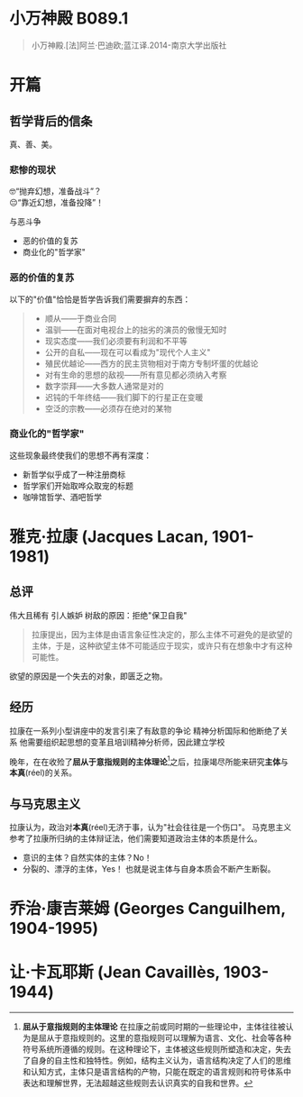 # 小万神殿 B089.1

> 小万神殿.[法]阿兰·巴迪欧;蓝江译.2014-南京大学出版社

# 开篇

## 哲学背后的信条

真、善、美。

### 悲惨的现状
🤓“抛弃幻想，准备战斗”？  
😔“靠近幻想，准备投降”！  

与恶斗争
- 恶的价值的复苏
- 商业化的"哲学家"

### 恶的价值的复苏
以下的"价值"恰恰是哲学告诉我们需要摒弃的东西：
>- 顺从——于商业合同
>- 温驯——在面对电视台上的拙劣的演员的傲慢无知时
>- 现实态度——我们必须要有利润和不平等
>- 公开的自私——现在可以看成为"现代个人主义"
>- 殖民优越论——西方的民主货物相对于南方专制坏蛋的优越论
>- 对有生命的思想的敌视——所有意见都必须纳入考察
>- 数字崇拜——大多数人通常是对的
>- 迟钝的千年终结——我们脚下的行星正在变暖
>- 空泛的宗教——必须存在绝对的某物

### 商业化的"哲学家"
这些现象最终使我们的思想不再有深度：
- 新哲学似乎成了一种注册商标
- 哲学家们开始取哗众取宠的标题
- 咖啡馆哲学、酒吧哲学

# 雅克·拉康 (Jacques Lacan, 1901-1981)
## 总评
伟大且稀有
引人嫉妒
树敌的原因：拒绝"保卫自我"

> 拉康提出，因为主体是由语言象征性决定的，那么主体不可避免的是欲望的主体，于是，这种欲望主体不可能适应于现实，或许只有在想象中才有这种可能性。

欲望的原因是一个失去的对象，即匮乏之物。

## 经历
拉康在一系列小型讲座中的发言引来了有敌意的争论
精神分析国际和他断绝了关系
他需要组织起思想的变革且培训精神分析师，因此建立学校

晚年，在在收殓了**屈从于意指规则的主体理论**[^1]之后，拉康竭尽所能来研究**主体**与**本真**(réel)的关系。

[^1]: **屈从于意指规则的主体理论**  在拉康之前或同时期的一些理论中，主体往往被认为是屈从于意指规则的。这里的意指规则可以理解为语言、文化、社会等各种符号系统所遵循的规则。在这种理论下，主体被这些规则所塑造和决定，失去了自身的自主性和独特性。例如，结构主义认为，语言结构决定了人们的思维和认知方式，主体只是语言结构的产物，只能在既定的语言规则和符号体系中表达和理解世界，无法超越这些规则去认识真实的自我和世界。

## 与马克思主义
拉康认为，政治对**本真**(réel)无济于事，认为"社会往往是一个伤口"。
马克思主义参考了拉康所归纳的主体辩证法，他们需要知道政治主体的本质是什么。
- 意识的主体？自然实体的主体？No！
- 分裂的、漂浮的主体，Yes！
也就是说主体与自身本质会不断产生断裂。

# 乔治·康吉莱姆 (Georges Canguilhem, 1904-1995)


# 让·卡瓦耶斯 (Jean Cavaillès, 1903-1944)

